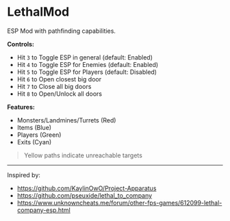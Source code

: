 # LethalMod

ESP Mod with pathfinding capabilities.

**Controls:**

- Hit `3` to Toggle ESP in general (default: Enabled)
- Hit `4` to Toggle ESP for Enemies (default: Enabled)
- Hit `5` to Toggle ESP for Players (default: Disabled)
- Hit `6` to Open closest big door
- Hit `7` to Close all big doors
- Hit `8` to Open/Unlock all doors

**Features:**

- Monsters/Landmines/Turrets (Red)
- Items (Blue)
- Players (Green)
- Exits (Cyan)

> Yellow paths indicate unreachable targets

---

Inspired by:

- https://github.com/KaylinOwO/Project-Apparatus
- https://github.com/pseuxide/lethal_to_company
- https://www.unknowncheats.me/forum/other-fps-games/612099-lethal-company-esp.html
